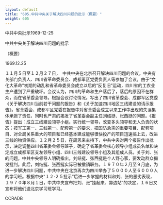 ```yaml
---
layout: default
title: "605.中共中央关于解决四川问题的批示（概要）"
weight: 605
---
```


中共中央批示1969-12-25

中共中央关于解决四川问题的批示

（概要）

1969.12.25

１１月５日至１２月２７日，　中共中央在北京召开解决四川问题的会议。中央有关部门负责人、四川省革命委员会、成都军区党委负责人等参加了会议。由于“文化大革命”初期的动乱和省革命委员会成立以后的“反复旧”运动，四川省的工农业生产遭到了严重破坏。会议认为，四川的革命和生产落后了，落后的原因不在群众，而在省革委会领导。根据会议讨论情况，写出了四川省革委会、成都军区党委《关于解决四川当前若干问题的报告》和《关于加速四川地区三线建设的请示报告》。省革委会、成都军区党委在报告中对省革委会成立以来工作中出现的失误集体承担了责任，同时也严肃的揭发了省革委会副主任刘结挺、张西挺的问题。《报告》提出：成立三线建设领导小组，实行统一领导，改变多头领导和无人负责的状态；按军工第一、三线第一、配套第一的要求，把国防急需的重要项目、配套项目、对全局关系重大的项目和已经基本建成能够很快投产的项目迅速搞上去，改进三线的物资供应。１２月２５日，在周恩来主持下，中共中央对两个报告作出批示，决定调整四川省革委会领导班子，确定了省革委会核心领导小组成员名单和决定成立成都军区支左领导小组、四川三线建设领导小组及其组成人员。关于刘、张的问题，中共中央领导人明确指出，刘结挺、张西挺是个人野心家，要发动群众揭发批判。此后，刘结挺、张西挺实际已被撤销职务。１９７０年２月至９月底，为进一步解决四川问题，中共中央在北京再次为四川举办了５０００人至６０００人的学习班。根据中央“１２·２５批示”后进一步掌握的材料和刘、张的恶劣表现，１９７０年８月１日，中共中央宣布把刘、张“挂起来、靠边站”的决定，１６日又宣布将他们送北京学习班学习。

CCRADB

